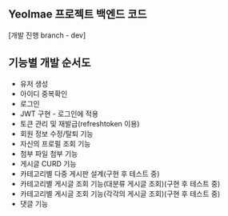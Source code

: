 ﻿## Yeolmae 프로젝트 백엔드 코드
[개발 진행 branch - dev]

## 기능별 개발 순서도
- 유저 생성
- 아이디 중복확인
- 로그인
- JWT 구현 - 로그인에 적용
- 토큰 관리 및 재발급(refreshtoken 이용)
- 회원 정보 수정/탈퇴 기능
- 자신의 프로필 조회 기능
- 첨부 파일 첨부 기능
- 게시글 CURD 기능
- 카테고리별 다중 게시판 설계(구현 후 테스트 중)
- 카테고리별 게시글 조회 기능(대분류 게시글 조회)(구현 후 테스트 중)
- 카테고리별 게시글 조회 기능(각각의 게시글 조회)(구현 후 테스트 중)
- 댓글 기능
